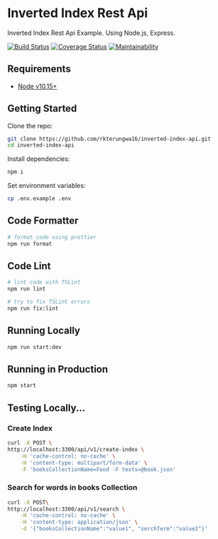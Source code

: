 # Inverted Index Rest Api
Inverted Index Rest Api Example. Using Node.js, Express.

[![Build Status](https://travis-ci.org/rkterungwa16/inverted-index-api.svg?branch=project-setup)](https://travis-ci.org/rkterungwa16/inverted-index-api.svg?branch=project-setup)
[![Coverage Status](https://coveralls.io/repos/github/rkterungwa16/inverted-index-api/badge.svg?branch=project-setup)](https://coveralls.io/github/rkterungwa16/inverted-index-api?branch=project-setup)
[![Maintainability](https://api.codeclimate.com/v1/badges/8a1735b0b7bfbe7203f3/maintainability)](https://codeclimate.com/github/rkterungwa16/inverted-index-api/maintainability)


## Requirements

 - [Node v10.15+](https://nodejs.org/en/download/current/)

## Getting Started

Clone the repo:

```bash
git clone https://github.com/rkterungwa16/inverted-index-api.git
cd inverted-index-api
```

Install dependencies:
```bash
npm i
```

Set environment variables:

```bash
cp .env.example .env
```

## Code Formatter

```bash
# format code using prettier
npm run format
```

## Code Lint
```bash
# lint code with TSLint
npm run lint
```
```bash
# try to fix TSLint errors
npm run fix:lint
```

## Running Locally

```bash
npm run start:dev
```

## Running in Production

```bash
npm start
```

## Testing Locally...

### Create Index
```bash
curl -X POST \
http://localhost:3300/api/v1/create-index \
    -H 'cache-control: no-cache' \
    -H 'content-type: multipart/form-data' \
    -F 'booksCollectionName=Food -F texts=@book.json'
```

### Search for words in books Collection
```bash
curl -X POST\
http://localhost:3300/api/v1/search \
    -H 'cache-control: no-cache' \
    -H 'content-type: application/json' \
    -d '{"booksCollectionName":"value1", "serchTerm":"value2"}'
```
